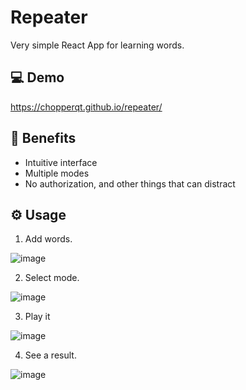 # Repeater

Very simple React App for learning words.

## 💻 Demo

https://chopperqt.github.io/repeater/

## 📘 Benefits

- Intuitive interface
- Multiple modes
- No authorization, and other things that can distract

## ⚙️ Usage

1. Add words.

![image](https://user-images.githubusercontent.com/32895059/185769109-925cc3b9-9861-4fc8-b022-63c209dc3bb9.png)

2. Select mode.

![image](https://user-images.githubusercontent.com/32895059/185769130-d3d86c14-8187-4ef5-917a-39c4499392eb.png)

3. Play it

![image](https://user-images.githubusercontent.com/32895059/185769144-f478a2ee-e934-4d32-97b6-8067e1f6c81a.png)

4. See a result.

![image](https://user-images.githubusercontent.com/32895059/185769183-989f08cc-d956-47fa-a3f8-70dc76b4605c.png)


